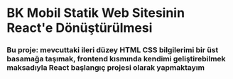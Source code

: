 # BK Mobil Statik Web Sitesinin React'e Dönüştürülmesi

### Bu proje: mevcuttaki ileri düzey HTML CSS bilgilerimi bir üst basamağa taşımak, frontend kısmında kendimi geliştirebilmek maksadıyla React başlangıç projesi olarak yapmaktayım